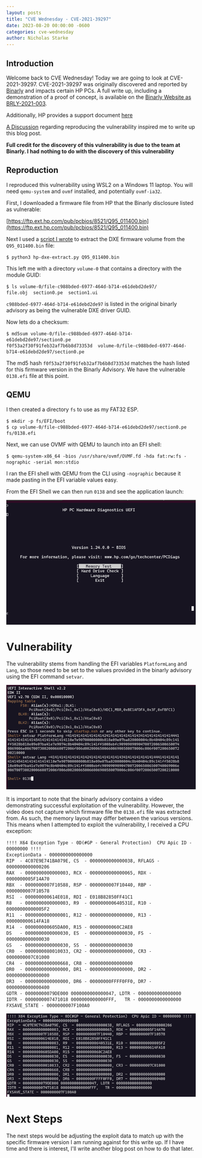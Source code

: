 ```yaml
---
layout: posts
title: "CVE Wednesday - CVE-2021-39297"
date: 2023-08-20 00:00:00 -0600
categories: cve-wednesday
author: Nicholas Starke
---
```


## Introduction

Welcome back to CVE Wednesday! Today we are going to look at CVE-2021-39297. CVE-2021-39297 was originally discovered and reported by [Binarly](https://binarly.io/) and impacts certain HP PCs.  A full write up, including a demonstration of a proof of concept, is available on the [Binarly Website as BRLY-2021-003](https://binarly.io/advisories/BRLY-2021-003/index.html).

Additionally, HP provides a support document [here](https://support.hp.com/us-en/document/ish_5661066-5661090-16)

[A Discussion](https://github.com/binarly-io/Vulnerability-REsearch/issues/3) regarding reproducing the vulnerability inspired me to write up this blog post.  

**Full credit for the discovery of this vulnerability is due to the team at Binarly.  I had nothing to do with the discovery of this vulnerability**

## Reproduction

I reproduced this vulnerability using WSL2 on a Windows 11 laptop.  You will need `qemu-system` and `ovmf` installed, and potentially `ovmf-ia32`.  

First, I downloaded a firmware file from HP that the Binarly disclosure listed as vulnerable:

[https://ftp.ext.hp.com/pub/pcbios/8521/Q95_011400.bin](https://ftp.ext.hp.com/pub/pcbios/8521/Q95_011400.bin)

Next I used a [script I wrote](https://starkeblog.com/hp/firnmware/dxe/extraction/2022/02/22/hp-firmware-dxe-extraction.html) to extract the DXE firmware volume from the `Q95_011400.bin` file:

```
$ python3 hp-dxe-extract.py Q95_011400.bin
```

This left me with a directory `volume-0` that contains a directory with the module GUID:

```
$ ls volume-0/file-c988bded-6977-464d-b714-e61debd2de97/
file.obj  section0.pe  section1.ui
```

`c988bded-6977-464d-b714-e61debd2de97` is listed in the original binarly advisory as being the vulnerable DXE driver GUID.

Now lets do a checksum:

```
$ md5sum volume-0/file-c988bded-6977-464d-b714-e61debd2de97/section0.pe
f0f53a2f30f91feb32af7b6b8d73353d  volume-0/file-c988bded-6977-464d-b714-e61debd2de97/section0.pe
```

The md5 hash `f0f53a2f30f91feb32af7b6b8d73353d` matches the hash listed for this firmware version in the Binarly Advisory.  We have the vulnerable `0138.efi` file at this point.

## QEMU

I then created a directory `fs` to use as my FAT32 ESP.

```
$ mkdir -p fs/EFI/boot
$ cp volume-0/file-c988bded-6977-464d-b714-e61debd2de97/section0.pe fs/0138.efi
```

Next, we can use OVMF with QEMU to launch into an EFI shell:

```
$ qemu-system-x86_64 -bios /usr/share/ovmf/OVMF.fd -hda fat:rw:fs -nographic -serial mon:stdio
```

I ran the EFI shell with QEMU from the CLI using `-nographic` because it made pasting in the EFI variable values easy.

From the EFI Shell we can then run `0138` and see the application launch:

![](/images/08202023/efi-app.png)

# Vulnerability

The vulnerability stems from handling the EFI variables `PlatformLang` and `Lang`, so those need to be set to the values provided in the binarly advisory using the EFI command `setvar`.

![](/images/08202023/efi-exploit.png)

It is important to note that the binarly advisory contains a video demonstrating successful exploitation of the vulnerability. However, the video does not capture which firmware file the `0138.efi` file was extracted from.  As such, the memory layout may differ between the various versions.  This means when I attempted to exploit the vulnerability, I received a CPU exception:

```
!!!! X64 Exception Type - 0D(#GP - General Protection)  CPU Apic ID - 00000000 !!!!
ExceptionData - 0000000000000000
RIP  - 4C07E9E741BA079E, CS  - 0000000000000038, RFLAGS - 0000000000000206
RAX  - 0000000000000003, RCX - 0000000000000065, RDX - 0000000005F14A70
RBX  - 0000000007F10588, RSP - 0000000007F10440, RBP - 0000000007F10578
RSI  - 000000000614E018, RDI - E018B82850FF41C1
R8   - 0000000000000003, R9  - 000000000640531E, R10 - 00000000000005F2
R11  - 0000000000000001, R12 - 0000000000000000, R13 - 000000000614FA18
R14  - 000000000605DA00, R15 - 00000000060C2AE8
DS   - 0000000000000030, ES  - 0000000000000030, FS  - 0000000000000030
GS   - 0000000000000030, SS  - 0000000000000030
CR0  - 0000000080010033, CR2 - 0000000000000000, CR3 - 0000000007C01000
CR4  - 0000000000000668, CR8 - 0000000000000000
DR0  - 0000000000000000, DR1 - 0000000000000000, DR2 - 0000000000000000
DR3  - 0000000000000000, DR6 - 00000000FFFF0FF0, DR7 - 0000000000000400
GDTR - 00000000079DE000 0000000000000047, LDTR - 0000000000000000
IDTR - 0000000007471018 0000000000000FFF,   TR - 0000000000000000
FXSAVE_STATE - 0000000007F100A0
```

![](/images/08202023/efi-crash.png)

# Next Steps

The next steps would be adjusting the exploit data to match up with the specific firmware version I am running against for this write up.  If I have time and there is interest, I'll write another blog post on how to do that later.  